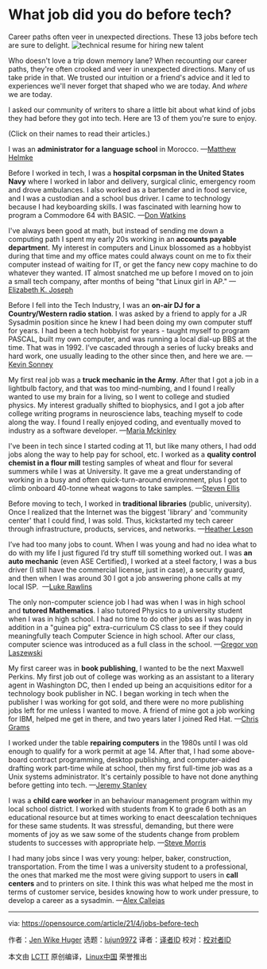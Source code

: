 [#]: subject: (What job did you do before tech?)
[#]: via: (https://opensource.com/article/21/4/jobs-before-tech)
[#]: author: (Jen Wike Huger https://opensource.com/users/jen-wike)
[#]: collector: (lujun9972)
[#]: translator: ( )
[#]: reviewer: ( )
[#]: publisher: ( )
[#]: url: ( )

What job did you do before tech?
======
Career paths often veer in unexpected directions. These 13 jobs before
tech are sure to delight.
![technical resume for hiring new talent][1]

Who doesn't love a trip down memory lane? When recounting our career paths, they're often crooked and veer in unexpected directions. Many of us take pride in that. We trusted our intuition or a friend's advice and it led to experiences we'll never forget that shaped who we are today. And _where_ we are today.

I asked our community of writers to share a little bit about what kind of jobs they had before they got into tech. Here are 13 of them you're sure to enjoy. 

(Click on their names to read their articles.)

I was an **administrator for a language school** in Morocco. —[Matthew Helmke][2]

Before I worked in tech, I was a **hospital corpsman in the United States Navy** where I worked in labor and delivery, surgical clinic, emergency room and drove ambulances. I also worked as a bartender and in food service, and I was a custodian and a school bus driver. I came to technology because I had keyboarding skills. I was fascinated with learning how to program a Commodore 64 with BASIC. —[Don Watkins][3]

I've always been good at math, but instead of sending me down a computing path I spent my early 20s working in an **accounts payable departmen**t. My interest in computers and Linux blossomed as a hobbyist during that time and my office mates could always count on me to fix their computer instead of waiting for IT, or get the fancy new copy machine to do whatever they wanted. IT almost snatched me up before I moved on to join a small tech company, after months of being "that Linux girl in AP." —[Elizabeth K. Joseph][4]

Before I fell into the Tech Industry, I was an **on-air DJ for a Country/Western radio station**. I was asked by a friend to apply for a JR Sysadmin position since he knew I had been doing my own computer stuff for years. I had been a tech hobbyist for years - taught myself to program PASCAL, built my own computer, and was running a local dial-up BBS at the time. That was in 1992. I’ve cascaded through a series of lucky breaks and hard work, one usually leading to the other since then, and here we are. —[Kevin Sonney][5]

My first real job was a **truck mechanic in the Army**. After that I got a job in a lightbulb factory, and that was too mind-numbing, and I found I really wanted to use my brain for a living, so I went to college and studied physics. My interest gradually shifted to biophysics, and I got a job after college writing programs in neuroscience labs, teaching myself to code along the way. I found I really enjoyed coding, and eventually moved to industry as a software developer. —[Maria Mckinley][6]

I've been in tech since I started coding at 11, but like many others, I had odd jobs along the way to help pay for school, etc. I worked as a **quality control chemist in a flour mill** testing samples of wheat and flour for several summers while I was at University. It gave me a great understanding of working in a busy and often quick-turn-around environment, plus I got to climb onboard 40-tonne wheat wagons to take samples. —[Steven Ellis][7]

Before moving to tech, I worked in **traditional libraries** (public, university). Once I realized that the Internet was the biggest 'library' and 'community center' that I could find, I was sold. Thus, kickstarted my tech career through infrastructure, products, services, and networks. —[Heather Leson][8]

I’ve had too many jobs to count. When I was young and had no idea what to do with my life I just figured I’d try stuff till something worked out. I was **an auto mechanic** (even ASE Certified), I worked at a steel factory, I was a bus driver (I still have the commercial license, just in case), a security guard, and then when I was around 30 I got a job answering phone calls at my local ISP.  —[Luke Rawlins][9]

The only non-computer science job I had was when I was in high school and **tutored Mathematics**. I also tutored Physics to a university student when I was in high school. I had no time to do other jobs as I was happy in addition in a "guinea pig" extra-curriculum CS class to see if they could meaningfully teach Computer Science in high school. After our class, computer science was introduced as a full class in the school. —[Gregor von Laszewski][10]

My first career was in **book publishing**, I wanted to be the next Maxwell Perkins. My first job out of college was working as an assistant to a literary agent in Washington DC, then I ended up being an acquisitions editor for a technology book publisher in NC. I began working in tech when the publisher I was working for got sold, and there were no more publishing jobs left for me unless I wanted to move. A friend of mine got a job working for IBM, helped me get in there, and two years later I joined Red Hat. —[Chris Grams][11]

I worked under the table **repairing computers** in the 1980s until I was old enough to qualify for a work permit at age 14. After that, I had some above-board contract programming, desktop publishing, and computer-aided drafting work part-time while at school, then my first full-time job was as a Unix systems administrator. It's certainly possible to have not done anything before getting into tech. —[Jeremy Stanley][12]

I was a **child care worker** in an behaviour management program within my local school district. I worked with students from K to grade 6 both as an educational resource but at times working to enact deescalation techniques for these same students. It was stressful, demanding, but there were moments of joy as we saw some of the students change from problem students to successes with appropriate help. —[Steve Morris][13]

I had many jobs since I was very young: helper, baker, construction, transportation. From the time I was a university student to a professional, the ones that marked me the most were giving support to users in **call centers** and to printers on site. I think this was what helped me the most in terms of customer service, besides knowing how to work under pressure, to develop a career as a sysadmin. —[Alex Callejas][14]

--------------------------------------------------------------------------------

via: https://opensource.com/article/21/4/jobs-before-tech

作者：[Jen Wike Huger][a]
选题：[lujun9972][b]
译者：[译者ID](https://github.com/译者ID)
校对：[校对者ID](https://github.com/校对者ID)

本文由 [LCTT](https://github.com/LCTT/TranslateProject) 原创编译，[Linux中国](https://linux.cn/) 荣誉推出

[a]: https://opensource.com/users/jen-wike
[b]: https://github.com/lujun9972
[1]: https://opensource.com/sites/default/files/styles/image-full-size/public/lead-images/hiring_talent_resume_job_career.png?itok=Ci_ulYAH (technical resume for hiring new talent)
[2]: https://opensource.com/users/matthew-helmke
[3]: https://opensource.com/users/don-watkins
[4]: https://opensource.com/users/pleia2
[5]: https://opensource.com/users/ksonney
[6]: https://opensource.com/users/parody
[7]: https://opensource.com/users/steven-ellis
[8]: https://opensource.com/users/hleson
[9]: https://opensource.com/users/sudoluke
[10]: https://opensource.com/users/laszewski
[11]: https://opensource.com/users/cgrams
[12]: https://opensource.com/users/fungi
[13]: https://opensource.com/users/smorris12
[14]: https://opensource.com/users/darkaxl
